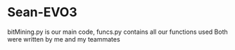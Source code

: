 # Sean-EVO3

bitMining.py is our main code, funcs.py contains all our functions used
Both were written by me and my teammates
